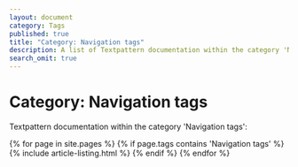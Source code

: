 ```yaml
---
layout: document
category: Tags
published: true
title: "Category: Navigation tags"
description: A list of Textpattern documentation within the category 'Navigation tags'.
search_omit: true
---
```


# Category: Navigation tags

Textpattern documentation within the category 'Navigation tags':

<div>
    {% for page in site.pages %}
        {% if page.tags contains 'Navigation tags' %}
            {% include article-listing.html %}
        {% endif %}
    {% endfor %}
</div>
